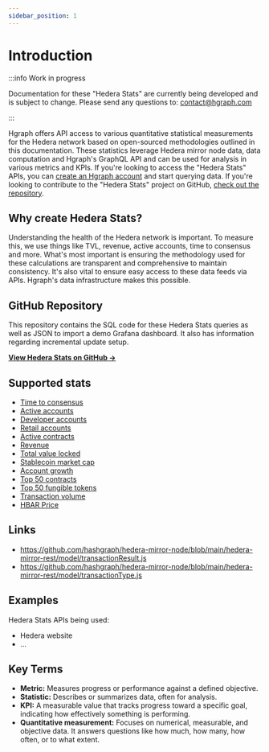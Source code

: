```yaml
---
sidebar_position: 1
---
```


# Introduction

:::info Work in progress

Documentation for these "Hedera Stats" are currently being developed and is subject to change. Please send any questions to: contact@hgraph.com

:::

Hgraph offers API access to various quantitative statistical measurements for the Hedera network based on open-sourced methodologies outlined in this documentation. These statistics leverage Hedera mirror node data, data computation and Hgraph's GraphQL API and can be used for analysis in various metrics and KPIs. If you're looking to access the "Hedera Stats" APIs, you can [create an Hgraph account](/overview/pricing) and start querying data. If you're looking to contribute to the "Hedera Stats" project on GitHub, [check out the repository](https://github.com/hgraph-io/hedera-stats).

## Why create Hedera Stats?

Understanding the health of the Hedera network is important. To measure this, we use things like TVL, revenue, active accounts, time to consensus and more. What's most important is ensuring the methodology used for these calculations are transparent and comprehensive to maintain consistency. It's also vital to ensure easy access to these data feeds via APIs. Hgraph's data infrastructure makes this possible.

## GitHub Repository

This repository contains the SQL code for these Hedera Stats queries as well as JSON to import a demo Grafana dashboard. It also has information regarding incremental update setup.

**[View Hedera Stats on GitHub →](https://github.com/hgraph-io/hedera-stats)**

## Supported stats

- [Time to consensus](time-to-consensus)
- [Active accounts](active-accounts)
- [Developer accounts](developer-accounts)
- [Retail accounts](retail-accounts)
- [Active contracts](active-contracts)
- [Revenue](revenue)
- [Total value locked](tvl)
- [Stablecoin market cap](stablecoin-market-cap)
- [Account growth](account-growth)
- [Top 50 contracts](top-50-contracts)
- [Top 50 fungible tokens](top-50-fingible-tokens)
- [Transaction volume](transaction-volume)
- [HBAR Price](hbar-price)

## Links

- https://github.com/hashgraph/hedera-mirror-node/blob/main/hedera-mirror-rest/model/transactionResult.js
- https://github.com/hashgraph/hedera-mirror-node/blob/main/hedera-mirror-rest/model/transactionType.js

## Examples

Hedera Stats APIs being used:

- Hedera website
- ...

## Key Terms

- **Metric:** Measures progress or performance against a defined objective.
- **Statistic:** Describes or summarizes data, often for analysis.
- **KPI:** A measurable value that tracks progress toward a specific goal, indicating how effectively something is performing.
- **Quantitative measurement:** Focuses on numerical, measurable, and objective data. It answers questions like how much, how many, how often, or to what extent.
